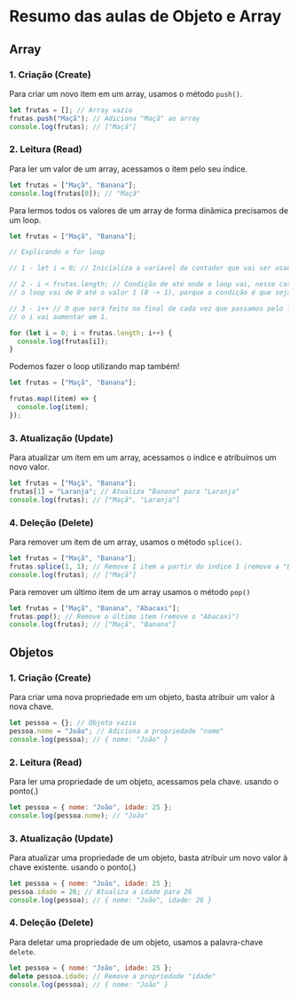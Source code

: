 # Resumo das aulas de Objeto e Array

## Array

### 1. Criação (Create)

Para criar um novo item em um array, usamos o método `push()`.

```javascript
let frutas = []; // Array vazio
frutas.push("Maçã"); // Adiciona "Maçã" ao array
console.log(frutas); // ["Maçã"]
```

### 2. Leitura (Read)

Para ler um valor de um array, acessamos o item pelo seu índice.

```javascript
let frutas = ["Maçã", "Banana"];
console.log(frutas[0]); // "Maçã"
```

Para lermos todos os valores de um array de forma dinâmica precisamos de um loop.

```javascript
let frutas = ["Maçã", "Banana"];

// Explicando o for loop

// 1 - let i = 0; // Inicializa a varíavel de contador que vai ser usado no loop

// 2 - i < frutas.length; // Condição de até onde o loop vai, nesse caso length = 2. Então
// o loop vai de 0 até o valor 1 (0 -> 1), porque a condição é que seja menor do que 2.

// 3 - i++ // O que será feito no final de cada vez que passamos pelo laço. Nesse caso
// o i vai aumentar em 1.

for (let i = 0; i < frutas.length; i++) {
  console.log(frutas[i]);
}
```

Podemos fazer o loop utilizando map também!

```javascript
let frutas = ["Maçã", "Banana"];

frutas.map((item) => {
  console.log(item);
});
```

### 3. Atualização (Update)

Para atualizar um item em um array, acessamos o índice e atribuímos um novo valor.

```javascript
let frutas = ["Maçã", "Banana"];
frutas[1] = "Laranja"; // Atualiza "Banana" para "Laranja"
console.log(frutas); // ["Maçã", "Laranja"]
```

### 4. Deleção (Delete)

Para remover um item de um array, usamos o método `splice()`.

```javascript
let frutas = ["Maçã", "Banana"];
frutas.splice(1, 1); // Remove 1 item a partir do índice 1 (remove a "Banana")
console.log(frutas); // ["Maçã"]
```

Para remover um último item de um array usamos o método `pop()`

```javascript
let frutas = ["Maçã", "Banana", "Abacaxi"];
frutas.pop(); // Remove o último item (remove o "Abacaxi")
console.log(frutas); // ["Maçã", "Banana"]
```

## Objetos

### 1. Criação (Create)

Para criar uma nova propriedade em um objeto, basta atribuir um valor à nova chave.

```javascript
let pessoa = {}; // Objeto vazio
pessoa.nome = "João"; // Adiciona a propriedade "nome"
console.log(pessoa); // { nome: "João" }
```

### 2. Leitura (Read)

Para ler uma propriedade de um objeto, acessamos pela chave. usando o ponto(.)

```javascript
let pessoa = { nome: "João", idade: 25 };
console.log(pessoa.nome); // "João"
```

### 3. Atualização (Update)

Para atualizar uma propriedade de um objeto, basta atribuir um novo valor à chave existente. usando o ponto(.)

```javascript
let pessoa = { nome: "João", idade: 25 };
pessoa.idade = 26; // Atualiza a idade para 26
console.log(pessoa); // { nome: "João", idade: 26 }
```

### 4. Deleção (Delete)

Para deletar uma propriedade de um objeto, usamos a palavra-chave `delete`.

```javascript
let pessoa = { nome: "João", idade: 25 };
delete pessoa.idade; // Remove a propriedade "idade"
console.log(pessoa); // { nome: "João" }
```
